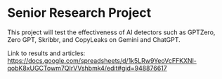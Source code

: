# Senior Research Project
 
This project will test the effectiveness of AI detectors such as GPTZero, Zero GPT, Skribbr, and CopyLeaks on Gemini and ChatGPT.

Link to results and articles:
https://docs.google.com/spreadsheets/d/1k5LRw9YeoVcFFKXNl-qobK8xUGCTowm7QIrVVshbmk4/edit#gid=948876617
